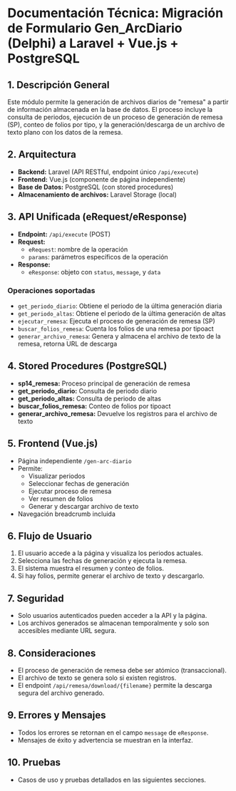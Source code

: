# Documentación Técnica: Migración de Formulario Gen_ArcDiario (Delphi) a Laravel + Vue.js + PostgreSQL

## 1. Descripción General
Este módulo permite la generación de archivos diarios de "remesa" a partir de información almacenada en la base de datos. El proceso incluye la consulta de periodos, ejecución de un proceso de generación de remesa (SP), conteo de folios por tipo, y la generación/descarga de un archivo de texto plano con los datos de la remesa.

## 2. Arquitectura
- **Backend:** Laravel (API RESTful, endpoint único `/api/execute`)
- **Frontend:** Vue.js (componente de página independiente)
- **Base de Datos:** PostgreSQL (con stored procedures)
- **Almacenamiento de archivos:** Laravel Storage (local)

## 3. API Unificada (eRequest/eResponse)
- **Endpoint:** `/api/execute` (POST)
- **Request:**
  - `eRequest`: nombre de la operación
  - `params`: parámetros específicos de la operación
- **Response:**
  - `eResponse`: objeto con `status`, `message`, y `data`

### Operaciones soportadas
- `get_periodo_diario`: Obtiene el periodo de la última generación diaria
- `get_periodo_altas`: Obtiene el periodo de la última generación de altas
- `ejecutar_remesa`: Ejecuta el proceso de generación de remesa (SP)
- `buscar_folios_remesa`: Cuenta los folios de una remesa por tipoact
- `generar_archivo_remesa`: Genera y almacena el archivo de texto de la remesa, retorna URL de descarga

## 4. Stored Procedures (PostgreSQL)
- **sp14_remesa:** Proceso principal de generación de remesa
- **get_periodo_diario:** Consulta de periodo diario
- **get_periodo_altas:** Consulta de periodo de altas
- **buscar_folios_remesa:** Conteo de folios por tipoact
- **generar_archivo_remesa:** Devuelve los registros para el archivo de texto

## 5. Frontend (Vue.js)
- Página independiente `/gen-arc-diario`
- Permite:
  - Visualizar periodos
  - Seleccionar fechas de generación
  - Ejecutar proceso de remesa
  - Ver resumen de folios
  - Generar y descargar archivo de texto
- Navegación breadcrumb incluida

## 6. Flujo de Usuario
1. El usuario accede a la página y visualiza los periodos actuales.
2. Selecciona las fechas de generación y ejecuta la remesa.
3. El sistema muestra el resumen y conteo de folios.
4. Si hay folios, permite generar el archivo de texto y descargarlo.

## 7. Seguridad
- Solo usuarios autenticados pueden acceder a la API y la página.
- Los archivos generados se almacenan temporalmente y solo son accesibles mediante URL segura.

## 8. Consideraciones
- El proceso de generación de remesa debe ser atómico (transaccional).
- El archivo de texto se genera solo si existen registros.
- El endpoint `/api/remesa/download/{filename}` permite la descarga segura del archivo generado.

## 9. Errores y Mensajes
- Todos los errores se retornan en el campo `message` de `eResponse`.
- Mensajes de éxito y advertencia se muestran en la interfaz.

## 10. Pruebas
- Casos de uso y pruebas detallados en las siguientes secciones.
